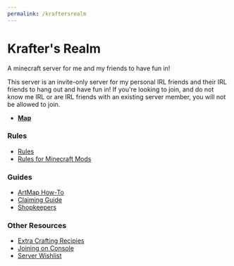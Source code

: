 ```yaml
---
permalink: /kraftersrealm
---
```

# Krafter's Realm
A minecraft server for me and my friends to have fun in!

This server is an invite-only server for my personal IRL friends and their IRL friends to hang out and have fun in! If you're looking to join, and do not know me IRL or are IRL friends with an existing server member, you will not be allowed to join.

* [**Map**](/kraftersrealm/map)

### Rules
* [Rules](/kraftersrealm/rules)
* [Rules for Minecraft Mods](/kraftersrealm/mods)

### Guides

* [ArtMap How-To](/kraftersrealm/artmap)
* [Claiming Guide](/kraftersrealm/claims)
* [Shopkeepers](/kraftersrealm/shopkeepers)

### Other Resources

* [Extra Crafting Recipies](/kraftersrealm/crafting)
* [Joining on Console](/kraftersrealm/consoles)
* [Server Wishlist](/kraftersrealm/wishlist)
